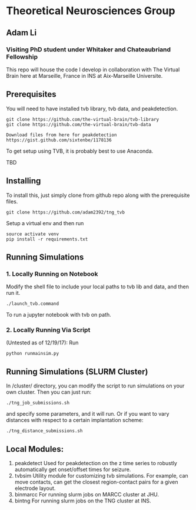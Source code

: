 # Theoretical Neurosciences Group
## Adam Li
### Visiting PhD student under Whitaker and Chateaubriand Fellowship

This repo will house the code I develop in collaboration with The Virtual Brain here at Marseille, France in INS at Aix-Marseille Universite. 

## Prerequisites
You will need to have installed tvb library, tvb data, and peakdetection.

    git clone https://github.com/the-virtual-brain/tvb-library
    git clone https://github.com/the-virtual-brain/tvb-data

    Download files from here for peakdetection
    https://gist.github.com/sixtenbe/1178136

To get setup using TVB, it is probably best to use Anaconda.

TBD

## Installing
To install this, just simply clone from github repo along with the prerequisite files.

    git clone https://github.com/adam2392/tng_tvb

Setup a virtual env and then run

    source activate venv
    pip install -r requirements.txt

## Running Simulations
### 1. Locally Running on Notebook
Modify the shell file to include your local paths to tvb lib and data, and then run it.

    ./launch_tvb.command

To run a jupyter notebook with tvb on path.

### 2. Locally Running Via Script
(Untested as of 12/19/17):
Run

    python runmainsim.py

## Running Simulations (SLURM Cluster)
In /cluster/ directory, you can modify the script to run simulations on your own cluster. Then you can just run:
    
    ./tng_job_submissions.sh

and specify some parameters, and it will run. Or if you want to vary distances with respect to a certain implantation scheme:

    ./tng_distance_submissions.sh

## Local Modules:
1. peakdetect
Used for peakdetection on the z time series to robustly automatically get onset/offset times for seizure.
2. tvbsim
Utility module for customizing tvb simulations. For example, can move contacts, can get the closest region-contact pairs for a given electrode layout. 
3. binmarcc
For running slurm jobs on MARCC cluster at JHU.
4. bintng
For running slurm jobs on the TNG cluster at INS.

